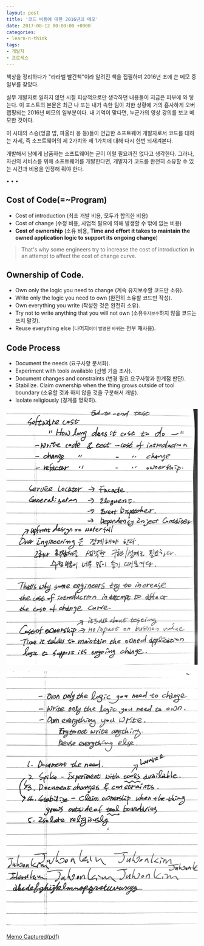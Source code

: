 ```yaml
---
layout: post
title: '코드 비용에 대한 2016년의 메모'
date: 2017-08-12 00:00:00 +0900
categories:
- learn-n-think
tags:
- 개발자
- 프로세스
---
```


책상을 정리하다가 "라라벨 빨간책"이라 알려진 책을 집필하며 2016년 초에 쓴 메모 중 일부를 찾았다.

실무 개발자로 일하지 않던 시절 피상적으로만 생각하던 내용들이 지금은 피부에 와 닿는다. 이 포스트의 본문은 최근 나 또는 내가 속한 팀이 처한 상황에 거의 흡사하게 오버랩핑되는 2016년 메모의 일부분이다. 내 기억이 맞다면, 누군가의 영상 강의를 보고 메모한 것이다.

이 시대의 스승(엉클 밥, 파울러 옹 등)들이 언급한 소프트웨어 개발자로서 코드를 대하는 자세, 즉 소프트웨어의 제 2가치와 제 1가치에 대해 다시 한번 되새겨본다. 

개발해서 남에게 납품하는 소프트웨어는 굳이 이럴 필요까진 없다고 생각한다. 그러나, 자신의 서비스를 위해 소프트웨어를 개발한다면, 개발자가 코드를 완전히 소유할 수 있는 시간과 비용을 인정해 줘야 한다.  

<!--more-->
<div class="spacer">• • •</div>

## Cost of Code(=~Program)

- Cost of introduction (최초 개발 비용, 모두가 합의한 비용)
- Cost of change (수정 비용, 사업적 필요에 의해 발생할 수 밖에 없는 비용)
- **Cost of ownership** (소유 비용, **Time and effort it takes to maintain the owned application logic to support its ongoing change**)

> That's why some engineers try to increase the cost of introduction in an attempt to affect the cost of change curve.

## Ownership of Code.

- Own only the logic you need to change (계속 유지보수할 코드만 소유).
- Write only the logic you need to own (완전히 소유할 코드만 작성).
- Own everything you write (작성한 것은 완전히 소유). 
- Try not to write anything that you will not own (소유<small class="text-muted">유지보수</small>하지 않을 코드는 쓰지 말것).
- Reuse everything else (나머지<small class="text-muted">이미 발명된 바퀴</small>는 전부 재사용).

## Code Process

- Document the needs (요구사항 문서화).
- Experiment with tools available (선행 기술 조사).
- Document changes and constraints (변경 필요 요구사항과 한계점 판단).
- Stabilize. Claim ownership when the thing grows outside of tool boundary (소유할 것과 하지 않을 것을 구분해서 개발).
- Isolate religiously (경계를 명확히).

[![Memo Page 9](/images/2016-l5book-memo-9.jpg)](/images/2016-l5book-memo-9.jpg)

[![Memo Page 10](/images/2016-l5book-memo-10.jpg)](/images/2016-l5book-memo-10.jpg)

[Memo Captured(pdf)](https://drive.google.com/file/d/0Bx8_tW_C70eNc2F4SC1tdzRabHM/view?usp=sharing)
